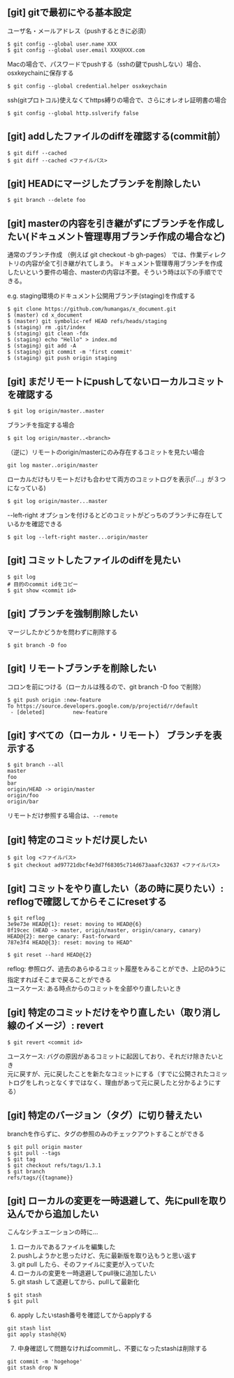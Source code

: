 ## [git] gitで最初にやる基本設定
ユーザ名・メールアドレス（pushするときに必須）
```
$ git config --global user.name XXX
$ git config --global user.email XXX@XXX.com
```

Macの場合で、パスワードでpushする（sshの鍵でpushしない）場合、osxkeychainに保存する
```
$ git config --global credential.helper osxkeychain
```

ssh(gitプロトコル)使えなくてhttps縛りの場合で、さらにオレオレ証明書の場合
```
$ git config --global http.sslverify false 
```


## [git] addしたファイルのdiffを確認する(commit前）
```
$ git diff --cached
$ git diff --cached <ファイルパス>
```


## [git] HEADにマージしたブランチを削除したい
```
$ git branch --delete foo
```


## [git] masterの内容を引き継がずにブランチを作成したい(ドキュメント管理専用ブランチ作成の場合など)
通常のブランチ作成 （例えば git checkout -b gh-pages） では、作業ディレクトリの内容が全て引き継がれてしまう。
ドキュメント管理専用ブランチを作成したいという要件の場合、masterの内容は不要。そういう時は以下の手順でできる。

e.g. staging環境のドキュメント公開用ブランチ(staging)を作成する
```
$ git clone https://github.com/humangas/x_document.git
$ (master) cd x_document
$ (master) git symbolic-ref HEAD refs/heads/staging
$ (staging) rm .git/index
$ (staging) git clean -fdx
$ (staging) echo "Hello" > index.md
$ (staging) git add -A
$ (staging) git commit -m 'first commit'
$ (staging) git push origin staging
```


## [git] まだリモートにpushしてないローカルコミットを確認する
```
$ git log origin/master..master
```

ブランチを指定する場合
```
$ git log origin/master..<branch>
```

（逆に）リモートのorigin/masterにのみ存在するコミットを見たい場合
```
git log master..origin/master
```

ローカルだけもリモートだけも合わせて両方のコミットログを表示(「...」が３つになっている)
```
$ git log origin/master...master
```

--left-right オプションを付けるとどのコミットがどっちのブランチに存在しているかを確認できる
```
$ git log --left-right master...origin/master
```


## [git] コミットしたファイルのdiffを見たい
```
$ git log
# 目的のcommit idをコピー
$ git show <commit id>
```


## [git] ブランチを強制削除したい
マージしたかどうかを問わずに削除する
```
$ git branch -D foo
```


## [git] リモートブランチを削除したい
コロンを前につける（ローカルは残るので、git branch -D foo で削除）
```
$ git push origin :new-feature
To https://source.developers.google.com/p/projectid/r/default
 - [deleted]         new-feature
```


## [git] すべての（ローカル・リモート） ブランチを表示する
```
$ git branch --all
master
foo
bar
origin/HEAD -> origin/master
origin/foo
origin/bar
```

リモートだけ参照する場合は、`--remote`


## [git] 特定のコミットだけ戻したい
```
$ git log <ファイルパス>
$ git checkout ad97721dbcf4e3d7f68305c714d673aaafc32637 <ファイルパス>
```


## [git] コミットをやり直したい（あの時に戻りたい）: reflogで確認してからそこにresetする
```
$ git reflog
3e9e73e HEAD@{1}: reset: moving to HEAD@{6}
8f19cec (HEAD -> master, origin/master, origin/canary, canary) HEAD@{2}: merge canary: Fast-forward
787e3f4 HEAD@{3}: reset: moving to HEAD^

$ git reset --hard HEAD@{2}
```
reflog: 参照ログ、過去のあらゆるコミット履歴をみることができ、上記のãうに指定すればそこまで戻ることができる  
ユースケース: ある時点からのコミットを全部やり直したいとき


## [git] 特定のコミットだけをやり直したい（取り消し線のイメージ）: revert 
```
$ git revert <commit id>
```
ユースケース: バグの原因があるコミットに起因しており、それだけ除きたいとき  
元に戻すが、元に戻したことを新たなコミットにする（すでに公開されたコミットログをしれっとなくすではなく、理由があって元に戻したと分かるようにする）


## [git] 特定のバージョン（タグ）に切り替えたい
branchを作らずに、タグの参照のみのチェックアウトすることができる
```
$ git pull origin master
$ git pull --tags
$ git tag
$ git checkout refs/tags/1.3.1
$ git branch
refs/tags/{{tagname}}
```

## [git] ローカルの変更を一時退避して、先にpullを取り込んでから追加したい
こんなシチュエーションの時に...

1. ローカルであるファイルを編集した
1. pushしようかと思ったけど、先に最新版を取り込もうと思い返す 
1. git pull したら、そのファイルに変更が入っていた
1. ローカルの変更を一時退避してpull後に追加したい
1. git stash して退避してから、pullして最新化
```
$ git stash
$ git pull
```
6. apply したいstash番号を確認してからapplyする
```
git stash list 
git apply stash@{N}
```
7. 中身確認して問題なければcommitし、不要になったstashは削除する
```
git commit -m 'hogehoge'
git stash drop N
```

